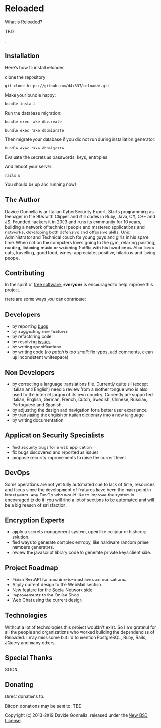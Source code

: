 
# Reloaded

What is Reloaded?

TBD

.

Installation
------------

Here's how to install reloaded:

clone the repository

    git clone https://github.com/d4x337/reloaded.git

Make your bundle happy:

    bundle install

Run the database migration:

    bundle exec rake db:create
    
    bundle exec rake db:migrate

Then migrate your database if you did not run during installation generator:

    bundle exec rake db:migrate
    
Evaluate the secrets as passwords, keys, entropies    

And reboot your server:

    rails s

You should be up and running now!



The Author
----
Davide Gonnella is an Italian CyberSecurity Expert. Starts programming as  teenager in the 90s with Clipper and still codes in Ruby, Java, C#, C++ and JS. 
Founded hackers.it in 2003 and runs its community for 10 years, building a network of technical people and mastered applications and networks, developing both defensive and offensive skills. Unix Administrator and Technical couch for young guys and girls in his spare time.
When not on the computers loves going to the gym, relaxing painting, reading, listening music or watching Netflix with his loved ones. Also loves cats, travelling, good food, wines; appreciates positive, hilarious and loving people.

Contributing
------------

In the spirit of [free software](http://www.fsf.org/licensing/essays/free-sw.html), **everyone** is encouraged to help improve this project.

Here are some ways *you* can contribute:

Developers
------------

* by reporting [bugs](https://github.com/d4x337/reloaded/issues)
* by suggesting new features
* by refactoring code
* by resolving [issues](https://github.com/d4x337/reloaded/issues)
* by writing specifications
* by writing code (*no patch is too small*: fix typos, add comments, clean up inconsistent whitespace)


Non Developers
------------

* by correcting a language translations file. Currently quite all (except Italian and English) need a review
from a mother tongue who is also used to the internet jargon of its own country. Currently are supported Italian,
English, German, French, Dutch, Swedish, Chinese, Russian, Portoguese and Spanish.
* by adjusting the design and navigation for a better user experience.
* by translating the english or italian dictionary into a new language
* by writing documentation


Application Security Specialists
------------

* find security bugs for a web application
* fix bugs discovered and reported as issues
* propose security improvements to raise the current level.


DevOps
------------

Some operations are not yet fully automated due to lack of time, resources and focus since the development
of features have been the main point in latest years. Any DevOp who would like to improve the system is encouraged
to do it: you will find a lot of sections to be automated and will be a big reason of satisfaction. 


Encryption Experts
------------

* apply a secrets management system, open like conjour or hishcorp solution.
* find ways to generate complex entropy, like hardware random prime numbers generators.
* review the javascript library code to generate private keys client side.


Project Roadmap
------------

* Finish RestAPI for machine-to-machine communications.
* Apply current design to the WebMail section. 
* New feature for the Social Network side
* Improvements to the Online Shop
* Web Chat using the current design


Technologies
------------
Without a lot of technologies this project wouldn't exist. So I am grateful for all the people and organizations
who worked building the dependencies of Reloaded. I may miss some but i'd to mention PostgreSQL, Ruby, Rails,
JQuery and many others.


Special Thanks
------------

SOON


Donating
--------

Direct donations to: 

Bitcoin donations may be sent to: TBD

Copyright (c) 2013-2019 Davide Gonnella, released under the [New BSD License](https://github.com/d4x337/reloaded/tree/master/LICENSE).